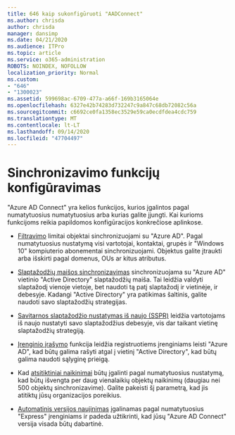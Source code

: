 ```yaml
---
title: 646 kaip sukonfigūruoti "AADConnect"
ms.author: chrisda
author: chrisda
manager: dansimp
ms.date: 04/21/2020
ms.audience: ITPro
ms.topic: article
ms.service: o365-administration
ROBOTS: NOINDEX, NOFOLLOW
localization_priority: Normal
ms.custom:
- "646"
- "1300023"
ms.assetid: 599698ac-6709-477a-a66f-169b3165064e
ms.openlocfilehash: 6327e42b74283d732247c9a847c68db72082c56a
ms.sourcegitcommit: c6692ce0fa1358ec3529e59ca0ecdfdea4cdc759
ms.translationtype: MT
ms.contentlocale: lt-LT
ms.lasthandoff: 09/14/2020
ms.locfileid: "47704497"
---
```

# <a name="configure-sync-features"></a>Sinchronizavimo funkcijų konfigūravimas

"Azure AD Connect" yra kelios funkcijos, kurios įgalintos pagal numatytuosius numatytuosius arba kurias galite įjungti. Kai kurioms funkcijoms reikia papildomos konfigūracijos konkrečiose aplinkose.

- [Filtravimo](https://docs.microsoft.com/azure/active-directory/connect/active-directory-aadconnectsync-configure-filtering) limitai objektai sinchronizuojami su "Azure AD". Pagal numatytuosius nustatymą visi vartotojai, kontaktai, grupės ir "Windows 10" kompiuterio abonementai sinchronizuojami. Objektus galite įtraukti arba išskirti pagal domenus, OUs ar kitus atributus.

- [Slaptažodžių maišos sinchronizavimas](https://docs.microsoft.com/azure/active-directory/connect/active-directory-aadconnectsync-implement-password-hash-synchronization) sinchronizuojama su "Azure AD" vietinio "Active Directory" slaptažodžių maiša. Tai leidžia valdyti slaptažodį vienoje vietoje, bet naudoti tą patį slaptažodį ir vietinėje, ir debesyje. Kadangi "Active Directory" yra patikimas šaltinis, galite naudoti savo slaptažodžių strategijas.

- [Savitarnos slaptažodžio nustatymas iš naujo (SSPR)](https://docs.microsoft.com/azure/active-directory/authentication/quickstart-sspr) leidžia vartotojams iš naujo nustatyti savo slaptažodžius debesyje, vis dar taikant vietinę slaptažodžių strategiją.

- [Įrenginio įrašymo](https://docs.microsoft.com/azure/active-directory/connect/active-directory-aadconnect-feature-device-writeback) funkcija leidžia registruotiems įrenginiams leisti "Azure AD", kad būtų galima rašyti atgal į vietinį "Active Directory", kad būtų galima naudoti sąlyginę prieigą.

- Kad [atsitiktiniai naikinimai](https://docs.microsoft.com/azure/active-directory/connect/active-directory-aadconnectsync-feature-prevent-accidental-deletes) būtų įgalinti pagal numatytuosius nustatymą, kad būtų išvengta per daug vienalaikių objektų naikinimų (daugiau nei 500 objektų sinchronizavime). Galite pakeisti šį parametrą, kad jis atitiktų jūsų organizacijos poreikius.

- [Automatinis versijos naujinimas](https://docs.microsoft.com/azure/active-directory/connect/active-directory-aadconnect-feature-automatic-upgrade) įgalinamas pagal numatytuosius "Express" įrenginiams ir padeda užtikrinti, kad jūsų "Azure AD Connect" versija visada būtų dabartinė.

